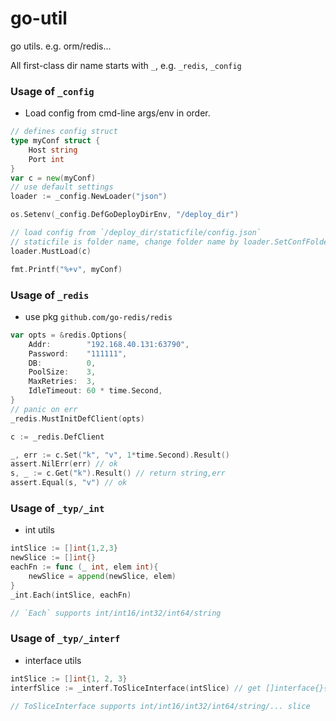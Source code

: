 # go-util
go utils. e.g. orm/redis...

All first-class dir name starts with `_`, e.g. `_redis`, `_config`

### Usage of `_config`

- Load config from cmd-line args/env in order.
```go
// defines config struct
type myConf struct {
	Host string
	Port int
}
var c = new(myConf)
// use default settings
loader := _config.NewLoader("json")

os.Setenv(_config.DefGoDeployDirEnv, "/deploy_dir")

// load config from `/deploy_dir/staticfile/config.json`
// staticfile is folder name, change folder name by loader.SetConfFolderName("YOUR_FOLDER_NAME")
loader.MustLoad(c)

fmt.Printf("%+v", myConf)
```


### Usage of `_redis`

- use pkg `github.com/go-redis/redis`
```go
var opts = &redis.Options{
	Addr:        "192.168.40.131:63790",
	Password:    "111111",
	DB:          0,
	PoolSize:    3,
	MaxRetries:  3,
	IdleTimeout: 60 * time.Second,
}
// panic on err
_redis.MustInitDefClient(opts)

c := _redis.DefClient

_, err := c.Set("k", "v", 1*time.Second).Result()
assert.NilErr(err) // ok 
s, _ := c.Get("k").Result() // return string,err
assert.Equal(s, "v") // ok
```

### Usage of `_typ/_int`

- int utils
```go
intSlice := []int{1,2,3}
newSlice := []int{}
eachFn := func (_ int, elem int){
	newSlice = append(newSlice, elem)
}
_int.Each(intSlice, eachFn)

// `Each` supports int/int16/int32/int64/string 
```


### Usage of `_typ/_interf`

- interface utils
```go
intSlice := []int{1, 2, 3}
interfSlice := _interf.ToSliceInterface(intSlice) // get []interface{}{1,2,3}

// ToSliceInterface supports int/int16/int32/int64/string/... slice
```